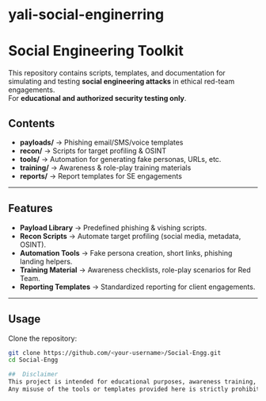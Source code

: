# yali-social-enginerring
# Social Engineering Toolkit

This repository contains scripts, templates, and documentation for simulating 
and testing **social engineering attacks** in ethical red-team engagements.  
For **educational and authorized security testing only**.

## Contents
- **payloads/** → Phishing email/SMS/voice templates
- **recon/** → Scripts for target profiling & OSINT
- **tools/** → Automation for generating fake personas, URLs, etc.
- **training/** → Awareness & role-play training materials
- **reports/** → Report templates for SE engagements
---

## Features
- **Payload Library** → Predefined phishing & vishing scripts.  
- **Recon Scripts** → Automate target profiling (social media, metadata, OSINT).  
- **Automation Tools** → Fake persona creation, short links, phishing landing helpers.  
- **Training Material** → Awareness checklists, role-play scenarios for Red Team.  
- **Reporting Templates** → Standardized reporting for client engagements.  

---

## Usage
Clone the repository:
```bash
git clone https://github.com/<your-username>/Social-Engg.git
cd Social-Engg

##  Disclaimer
This project is intended for educational purposes, awareness training, and authorized red-team simulations only.
Any misuse of the tools or templates provided here is strictly prohibited and may lead to legal consequences.
